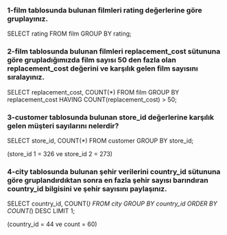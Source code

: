### 1-film tablosunda bulunan filmleri rating değerlerine göre gruplayınız.

SELECT rating FROM film GROUP BY rating;

### 2-film tablosunda bulunan filmleri replacement_cost sütununa göre grupladığımızda film sayısı 50 den fazla olan replacement_cost değerini ve karşılık gelen film sayısını sıralayınız.

SELECT replacement_cost, COUNT(*) FROM film GROUP BY replacement_cost HAVING COUNT(replacement_cost) > 50;

### 3-customer tablosunda bulunan store_id değerlerine karşılık gelen müşteri sayılarını nelerdir? 

SELECT store_id, COUNT(*) FROM customer GROUP BY store_id;

(store_id 1 = 326 ve store_id 2 = 273)

### 4-city tablosunda bulunan şehir verilerini country_id sütununa göre gruplandırdıktan sonra en fazla şehir sayısı barındıran country_id bilgisini ve şehir sayısını paylaşınız.

SELECT country_id, COUNT(*) FROM city GROUP BY country_id ORDER BY COUNT(*) DESC LIMIT 1;

(country_id = 44 ve count = 60)